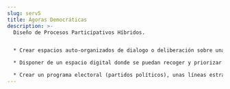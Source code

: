 ```yaml
---
slug: serv5
title: Ágoras Democráticas
description: >-
  Diseño de Procesos Participativos Híbridos. 


  * Crear espacios auto-organizados de dialogo o deliberación sobre una temática en concreto (elegida por la organizadora del Ágora), para elaborar propuestas conjuntas y concretas.

  * Disponer de un espacio digital donde se puedan recoger y priorizar las propuestas realizadas en las diferentes Ágoras.

  * Crear un programa electoral (partidos políticos), unas líneas estratégicas (organizaciones) o un conjunto de propuestas políticas resultado del proceso participativo.
---
```

